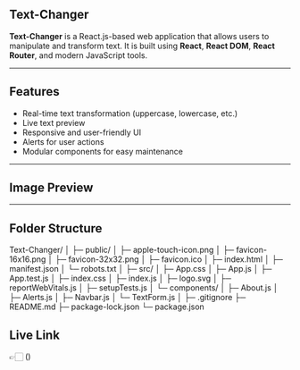 ## Text-Changer

**Text-Changer** is a React.js-based web application that allows users to manipulate and transform text. It is built using **React**, **React DOM**, **React Router**, and modern JavaScript tools.  

---

## Features

- Real-time text transformation (uppercase, lowercase, etc.)
- Live text preview
- Responsive and user-friendly UI
- Alerts for user actions
- Modular components for easy maintenance

---

## Image Preview


---

## Folder Structure
Text-Changer/
│
├─ public/
│ ├─ apple-touch-icon.png
│ ├─ favicon-16x16.png
│ ├─ favicon-32x32.png
│ ├─ favicon.ico
│ ├─ index.html
│ ├─ manifest.json
│ └─ robots.txt
│
├─ src/
│ ├─ App.css
│ ├─ App.js
│ ├─ App.test.js
│ ├─ index.css
│ ├─ index.js
│ ├─ logo.svg
│ ├─ reportWebVitals.js
│ ├─ setupTests.js
│ └─ components/
│ ├─ About.js
│ ├─ Alerts.js
│ ├─ Navbar.js
│ └─ TextForm.js
│
├─ .gitignore
├─ README.md
├─ package-lock.json
└─ package.json

## Live Link 
👉🏻 ()

